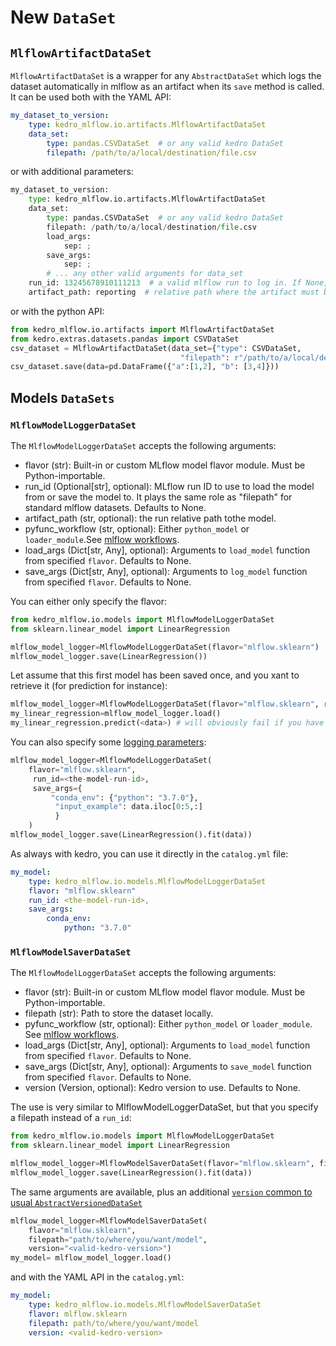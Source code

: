 # New ``DataSet``

## ``MlflowArtifactDataSet``

``MlflowArtifactDataSet`` is a wrapper for any ``AbstractDataSet`` which logs the dataset automatically in mlflow as an artifact when its ``save`` method is called. It can be used both with the YAML API:

```yaml
my_dataset_to_version:
    type: kedro_mlflow.io.artifacts.MlflowArtifactDataSet
    data_set:
        type: pandas.CSVDataSet  # or any valid kedro DataSet
        filepath: /path/to/a/local/destination/file.csv
```

or with additional parameters:

```python
my_dataset_to_version:
    type: kedro_mlflow.io.artifacts.MlflowArtifactDataSet
    data_set:
        type: pandas.CSVDataSet  # or any valid kedro DataSet
        filepath: /path/to/a/local/destination/file.csv
        load_args:
            sep: ;
        save_args:
            sep: ;
        # ... any other valid arguments for data_set
    run_id: 13245678910111213  # a valid mlflow run to log in. If None, default to active run
    artifact_path: reporting  # relative path where the artifact must be stored. if None, saved in root folder.
```

or with the python API:

```python
from kedro_mlflow.io.artifacts import MlflowArtifactDataSet
from kedro.extras.datasets.pandas import CSVDataSet
csv_dataset = MlflowArtifactDataSet(data_set={"type": CSVDataSet,
                                      "filepath": r"/path/to/a/local/destination/file.csv"})
csv_dataset.save(data=pd.DataFrame({"a":[1,2], "b": [3,4]}))
```

## Models `DataSets`

### ``MlflowModelLoggerDataSet``

The ``MlflowModelLoggerDataSet`` accepts the following arguments:

- flavor (str): Built-in or custom MLflow model flavor module. Must be Python-importable.
- run_id (Optional[str], optional): MLflow run ID to use to load the model from or save the model to. It plays the same role as "filepath" for standard mlflow datasets. Defaults to None.
- artifact_path (str, optional): the run relative path tothe model.
- pyfunc_workflow (str, optional): Either `python_model` or `loader_module`.See [mlflow workflows](https://www.mlflow.org/docs/latest/python_api/mlflow.pyfunc.html#workflows).
- load_args (Dict[str, Any], optional): Arguments to `load_model` function from specified `flavor`. Defaults to None.
- save_args (Dict[str, Any], optional): Arguments to `log_model` function from specified `flavor`. Defaults to None.

You can either only specify the flavor:

```python
from kedro_mlflow.io.models import MlflowModelLoggerDataSet
from sklearn.linear_model import LinearRegression

mlflow_model_logger=MlflowModelLoggerDataSet(flavor="mlflow.sklearn")
mlflow_model_logger.save(LinearRegression())
```

Let assume that this first model has been saved once, and you xant to retrieve it (for prediction for instance):

```python
mlflow_model_logger=MlflowModelLoggerDataSet(flavor="mlflow.sklearn", run_id=<the-model-run-id>)
my_linear_regression=mlflow_model_logger.load()
my_linear_regression.predict(<data>) # will obviously fail if you have not fitted your model object first :)
```

You can also specify some [logging parameters](https://www.mlflow.org/docs/latest/python_api/mlflow.sklearn.html#mlflow.sklearn.log_model):

```python
mlflow_model_logger=MlflowModelLoggerDataSet(
    flavor="mlflow.sklearn",
     run_id=<the-model-run-id>,
     save_args={
         "conda_env": {"python": "3.7.0"},
          "input_example": data.iloc[0:5,:]
          }
    )
mlflow_model_logger.save(LinearRegression().fit(data))
```

As always with kedro, you can use it directly in the `catalog.yml` file:

```yaml
my_model:
    type: kedro_mlflow.io.models.MlflowModelLoggerDataSet
    flavor: "mlflow.sklearn"
    run_id: <the-model-run-id>,
    save_args:
        conda_env:
            python: "3.7.0"
```

### ``MlflowModelSaverDataSet``

The ``MlflowModelLoggerDataSet`` accepts the following arguments:

- flavor (str): Built-in or custom MLflow model flavor module. Must be Python-importable.
- filepath (str): Path to store the dataset locally.
- pyfunc_workflow (str, optional): Either `python_model` or `loader_module`. See [mlflow workflows](https://www.mlflow.org/docs/latest/python_api/mlflow.pyfunc.html#workflows).
- load_args (Dict[str, Any], optional): Arguments to `load_model` function from specified `flavor`. Defaults to None.
- save_args (Dict[str, Any], optional): Arguments to `save_model` function from specified `flavor`. Defaults to None.
- version (Version, optional): Kedro version to use. Defaults to None.

The use is very similar to MlflowModelLoggerDataSet, but that you specify a filepath instead of a `run_id`:

```python
from kedro_mlflow.io.models import MlflowModelLoggerDataSet
from sklearn.linear_model import LinearRegression

mlflow_model_logger=MlflowModelSaverDataSet(flavor="mlflow.sklearn", filepath="path/to/where/you/want/model")
mlflow_model_logger.save(LinearRegression().fit(data))
```

The same arguments are available, plus an additional [`version` common to usual `AbstractVersionedDataSet`](https://kedro.readthedocs.io/en/stable/kedro.io.AbstractVersionedDataSet.html)

```python
mlflow_model_logger=MlflowModelSaverDataSet(
    flavor="mlflow.sklearn",
    filepath="path/to/where/you/want/model",
    version="<valid-kedro-version>")
my_model= mlflow_model_logger.load()
```

and with the YAML API in the `catalog.yml`:

```yaml
my_model:
    type: kedro_mlflow.io.models.MlflowModelSaverDataSet
    flavor: mlflow.sklearn
    filepath: path/to/where/you/want/model
    version: <valid-kedro-version>
```
